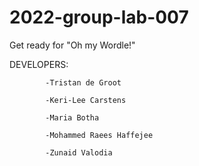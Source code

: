 # 2022-group-lab-007

Get ready for "Oh my Wordle!"

DEVELOPERS: 

            -Tristan de Groot
            
            -Keri-Lee Carstens
            
            -Maria Botha
            
            -Mohammed Raees Haffejee
            
            -Zunaid Valodia
